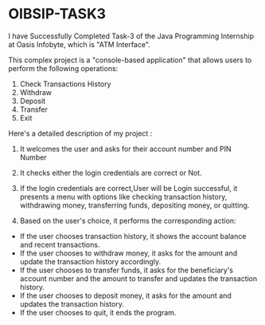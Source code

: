 # OIBSIP-TASK3
I have Successfully Completed Task-3 of the Java Programming Internship at Oasis Infobyte, which is "ATM Interface".


This complex project is a "console-based application" that allows users to perform the following operations:
1. Check Transactions History
2. Withdraw
3. Deposit
4. Transfer
5. Exit

Here's a detailed description of my project :

1. It welcomes the user and asks for their account number and PIN Number

2. It checks either the login credentials are correct or Not.

3. If the login credentials are correct,User will be Login successful, it presents a menu with options like checking transaction history, withdrawing money, transferring funds, depositing money, or quitting.

4. Based on the user's choice, it performs the corresponding action:

 - If the user chooses transaction history, it shows the account balance and recent transactions.
 - If the user chooses to withdraw money, it asks for the amount and update the transaction history accordingly.
 - If the user chooses to transfer funds, it asks for the beneficiary's account number and the amount to transfer and updates the transaction history.
 - If the user chooses to deposit money, it asks for the amount and updates the transaction history.
 - If the user chooses to quit, it ends the program.
